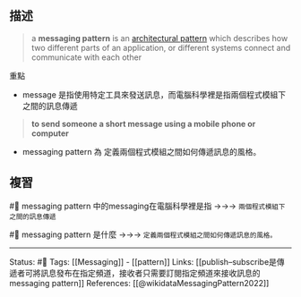 ## 描述

> a **messaging pattern** is an [architectural pattern](https://en.wikipedia.org/wiki/Architectural_pattern "Architectural pattern") which describes how two different parts of an application, or different systems connect and communicate with each other

重點
- message 是指使用特定工具來發送訊息，而電腦科學裡是指兩個程式模組下之間的訊息傳遞
> **to send someone a short message using a mobile phone or computer**
- messaging pattern 為 定義兩個程式模組之間如何傳遞訊息的風格。


## 複習
#🧠 messaging pattern 中的messaging在電腦科學裡是指 ->->-> `兩個程式模組下之間的訊息傳遞`
<!--SR:!2022-08-04,32,230-->

#🧠 messaging pattern 是什麼 ->->-> `定義兩個程式模組之間如何傳遞訊息的風格。`
<!--SR:!2022-07-04,20,250-->

---
Status: #🌱 
Tags:
[[Messaging]] - [[pattern]]
Links:
[[publish–subscribe是傳遞者可將訊息發布在指定頻道，接收者只需要訂閱指定頻道來接收訊息的messaging pattern]]
References:
[[@wikidataMessagingPattern2022]]
